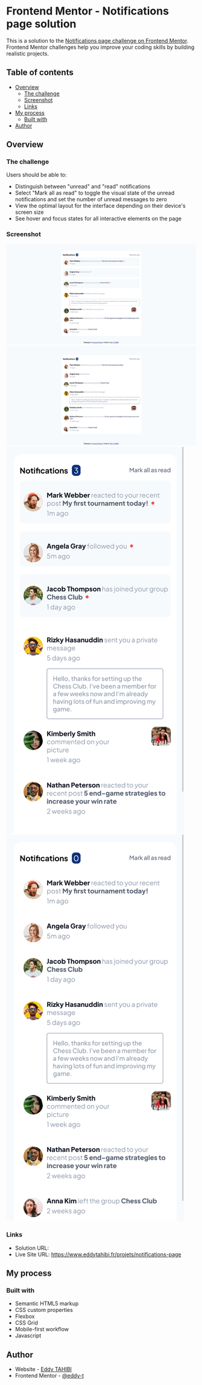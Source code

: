 # Frontend Mentor - Notifications page solution

This is a solution to the [Notifications page challenge on Frontend Mentor](https://www.frontendmentor.io/challenges/notifications-page-DqK5QAmKbC). Frontend Mentor challenges help you improve your coding skills by building realistic projects.

## Table of contents

- [Overview](#overview)
  - [The challenge](#the-challenge)
  - [Screenshot](#screenshot)
  - [Links](#links)
- [My process](#my-process)
  - [Built with](#built-with)
- [Author](#author)

## Overview

### The challenge

Users should be able to:

- Distinguish between "unread" and "read" notifications
- Select "Mark all as read" to toggle the visual state of the unread notifications and set the number of unread messages to zero
- View the optimal layout for the interface depending on their device's screen size
- See hover and focus states for all interactive elements on the page

### Screenshot

![](./screenshot1.png)
![](./screenshot2.png)
![](./screenshot3.png)
![](./screenshot4.png)

### Links

- Solution URL:
- Live Site URL: https://www.eddytahibi.fr/projets/notifications-page

## My process

### Built with

- Semantic HTML5 markup
- CSS custom properties
- Flexbox
- CSS Grid
- Mobile-first workflow
- Javascript

## Author

- Website - [Eddy TAHIBI](https://www.eddytahibi.fr)
- Frontend Mentor - [@eddy-t](https://www.frontendmentor.io/profile/eddy-t)
